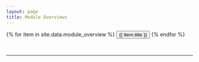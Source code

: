 ```yaml
---
layout: page
title: Module Overviews
---
```


<section class="module-overview-button-container">
  {% for item in site.data.module_overview %}
    <button
      class="btn btn-dark module-selector"
      data-module="{{ item.id }}"
      data-file="{{ item.file }}"
      type="button"
    >
      {{ item.title }}
    </button>
  {% endfor %}
</section>

<p>
  <br>
</p>

---

<div id="content-container"></div>

<script src="/public/js/module-selectors.js"></script>
